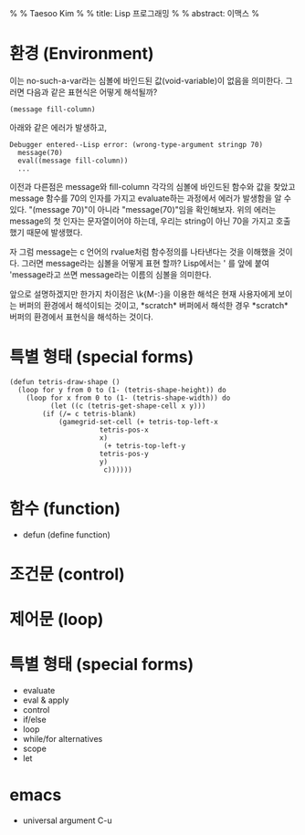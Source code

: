 %
% Taesoo Kim
%
% title: Lisp 프로그래밍
%
% abstract: 이맥스
%

# 환경 (Environment)

이는 no-such-a-var라는 심볼에 바인드된 값(void-variable)이 없음을 의미한다.
그러면 다음과 같은 표현식은 어떻게 해석될까?

    (message fill-column)

아래와 같은 에러가 발생하고,

    Debugger entered--Lisp error: (wrong-type-argument stringp 70)
      message(70)
      eval((message fill-column))
      ...

이전과 다른점은 message와 fill-column 각각의 심볼에 바인드된 함수와 값을 찾았고
message 함수를 70의 인자를 가지고 evaluate하는 과정에서 에러가 발생함을 알 수
있다. "(message 70)"이 아니라 "message(70)"임을 확인해보자. 위의 에러는 message의
첫 인자는 문자열이어야 하는데, 우리는 string이 아닌 70을 가지고 호출했기 때문에
발생했다.

자 그럼 message는 c 언어의 rvalue처럼 함수정의를 나타낸다는 것을 이해했을
것이다. 그러면 message라는 심볼을 어떻게 표현 할까? Lisp에서는 ' 를 앞에 붙여
'message라고 쓰면 message라는 이름의 심볼을 의미한다.


앞으로 설명하겠지만 한가지 차이점은 \k{M-:}을 이용한 해석은 현재 사용자에게
보이는 버퍼의 환경에서 해석이되는 것이고, \*scratch\* 버퍼에서 해석한 경우
\*scratch\* 버퍼의 환경에서 표현식을 해석하는 것이다.


# 특별 형태 (special forms)

~~~~~~~~~~~~~~~~~~~~~~~~~~~~~~~~~~~~~~~~~~~~~~~~~~~~~~~~~~~ {.scheme}
(defun tetris-draw-shape ()
  (loop for y from 0 to (1- (tetris-shape-height)) do
	(loop for x from 0 to (1- (tetris-shape-width)) do
	      (let ((c (tetris-get-shape-cell x y)))
		(if (/= c tetris-blank)
		    (gamegrid-set-cell (+ tetris-top-left-x
					  tetris-pos-x
					  x)
				       (+ tetris-top-left-y
					  tetris-pos-y
					  y)
				       c))))))
~~~~~~~~~~~~~~~~~~~~~~~~~~~~~~~~~~~~~~~~~~~~~~~~~~~~~~~~~~~~~~~~~~~~

# 함수 (function)

 - defun (define function)

# 조건문 (control)

# 제어문 (loop)

# 특별 형태 (special forms)

- evaluate
 - eval & apply
- control
 - if/else
- loop
 - while/for alternatives
- scope
 - let

# emacs

- universal argument C-u